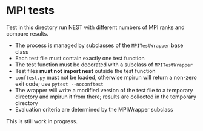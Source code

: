 # MPI tests

Test in this directory run NEST with different numbers of MPI ranks and compare results.

- The process is managed by subclasses of the `MPITestWrapper` base class
- Each test file must contain exactly one test function
- The test function must be decorated with a subclass of `MPITestWrapper`
- Test files **must not import nest** outside the test function
- `conftest.py` must not be loaded, otherwise mpirun will return a non-zero exit code; use `pytest --noconftest`
- The wrapper will write a modified version of the test file to a temporary directory and mpirun it from there; results are collected in the temporary directory
- Evaluation criteria are determined by the MPIWrapper subclass

This is still work in progress.

